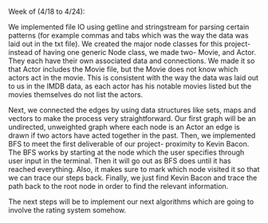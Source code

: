 Week of (4/18 to 4/24):

We implemented file IO using getline and stringstream for parsing certain patterns (for example commas and tabs which was the way the data was laid out in the txt file).
We created the major node classes for this project- instead of having one generic Node class, we made two- Movie, and Actor. They each have their own associated data
and connections. We made it so that Actor includes the Movie file, but the Movie does not know which actors act in the movie. This is consistent with the way the data was laid
out to us in the IMDB data, as each actor has his notable movies listed but the movies themselves do not list the actors.

Next, we connected the edges by using data structures like sets, maps and vectors to make the process very straightforward. Our first graph will be an undirected, unweighted
graph where each node is an Actor an edge is drawn if two actors have acted together in the past. Then, we implemented BFS to meet the first deliverable of our project-
proximity to Kevin Bacon. The BFS works by starting at the node which the user specifies through user input in the terminal. Then it will go out as BFS does until it has
reached everything. Also, it makes sure to mark which node visited it so that we can trace our steps back. Finally, we just find Kevin Bacon and trace the path back to the
root node in order to find the relevant information.

The next steps will be to implement our next algorithms which are going to involve the rating system somehow.

